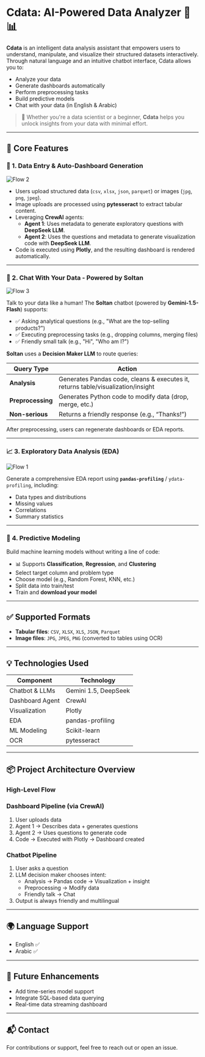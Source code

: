 # Cdata: AI-Powered Data Analyzer 🚀📊

**Cdata** is an intelligent data analysis assistant that empowers users to understand, manipulate, and visualize their structured datasets interactively. Through natural language and an intuitive chatbot interface, Cdata allows you to:
- Analyze your data
- Generate dashboards automatically
- Perform preprocessing tasks
- Build predictive models
- Chat with your data (in English & Arabic)

> 🎯 Whether you're a data scientist or a beginner, **Cdata** helps you unlock insights from your data with minimal effort.

---

## 🔧 Core Features

### 📌 1. Data Entry & Auto-Dashboard Generation

![Flow 2](./path/to/your/second-image.png)

- Users upload structured data (`csv`, `xlsx`, `json`, `parquet`) or images (`jpg`, `png`, `jpeg`).
- Image uploads are processed using **pytesseract** to extract tabular content.
- Leveraging **CrewAI** agents:
  - **Agent 1**: Uses metadata to generate exploratory questions with **DeepSeek LLM**.
  - **Agent 2**: Uses the questions and metadata to generate visualization code with **DeepSeek LLM**.
- Code is executed using **Plotly**, and the resulting dashboard is rendered automatically.

---

### 💬 2. Chat With Your Data - Powered by **Soltan**

![Flow 3](./path/to/your/third-image.png)

Talk to your data like a human! The **Soltan** chatbot (powered by **Gemini-1.5-Flash**) supports:
- ✅ Asking analytical questions (e.g., "What are the top-selling products?")
- ✅ Executing preprocessing tasks (e.g., dropping columns, merging files)
- ✅ Friendly small talk (e.g., "Hi", "Who am I?")

**Soltan** uses a **Decision Maker LLM** to route queries:

| Query Type        | Action |
|------------------|--------|
| **Analysis**      | Generates Pandas code, cleans & executes it, returns table/visualization/insight |
| **Preprocessing** | Generates Python code to modify data (drop, merge, etc.) |
| **Non-serious**   | Returns a friendly response (e.g., “Thanks!”) |

After preprocessing, users can regenerate dashboards or EDA reports.

---

### 📈 3. Exploratory Data Analysis (EDA)

![Flow 1](./path/to/your/first-image.png)

Generate a comprehensive EDA report using **`pandas-profiling`** / `ydata-profiling`, including:
- Data types and distributions
- Missing values
- Correlations
- Summary statistics

---

### 🤖 4. Predictive Modeling

Build machine learning models without writing a line of code:
- 📊 Supports **Classification**, **Regression**, and **Clustering**
- Select target column and problem type
- Choose model (e.g., Random Forest, KNN, etc.)
- Split data into train/test
- Train and **download your model**

---

## ✅ Supported Formats

- **Tabular files**: `CSV`, `XLSX`, `XLS`, `JSON`, `Parquet`
- **Image files**: `JPG`, `JPEG`, `PNG` (converted to tables using OCR)

---

## 💡 Technologies Used

| Component         | Technology        |
|------------------|-------------------|
| Chatbot & LLMs    | Gemini 1.5, DeepSeek |
| Dashboard Agent   | CrewAI            |
| Visualization     | Plotly            |
| EDA               | pandas-profiling  |
| ML Modeling       | Scikit-learn      |
| OCR               | pytesseract       |

---

## 📦 Project Architecture Overview

### High-Level Flow


### Dashboard Pipeline (via CrewAI)
1. User uploads data
2. Agent 1 → Describes data + generates questions
3. Agent 2 → Uses questions to generate code
4. Code → Executed with Plotly → Dashboard created

### Chatbot Pipeline
1. User asks a question
2. LLM decision maker chooses intent:
   - Analysis → Pandas code → Visualization + insight
   - Preprocessing → Modify data
   - Friendly talk → Chat
3. Output is always friendly and multilingual

---

## 🌍 Language Support

- English ✅  
- Arabic ✅

---

## 📁 Future Enhancements

- Add time-series model support
- Integrate SQL-based data querying
- Real-time data streaming dashboard

---

## 📬 Contact

For contributions or support, feel free to reach out or open an issue.
